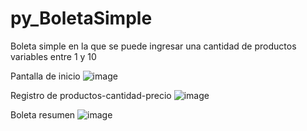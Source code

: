 # py_BoletaSimple

Boleta simple en la que se puede ingresar una cantidad de productos variables entre 1 y 10 

Pantalla de inicio
![image](https://user-images.githubusercontent.com/50786070/174672791-02815422-6773-4041-9f68-bb5af477a1e6.png)

Registro de productos-cantidad-precio
![image](https://user-images.githubusercontent.com/50786070/174672868-355c5296-2e04-4e9a-b20c-c8e0072e9bdc.png)

Boleta resumen
![image](https://user-images.githubusercontent.com/50786070/174672903-76cff46b-c70a-4270-9427-87e13d52096b.png)
